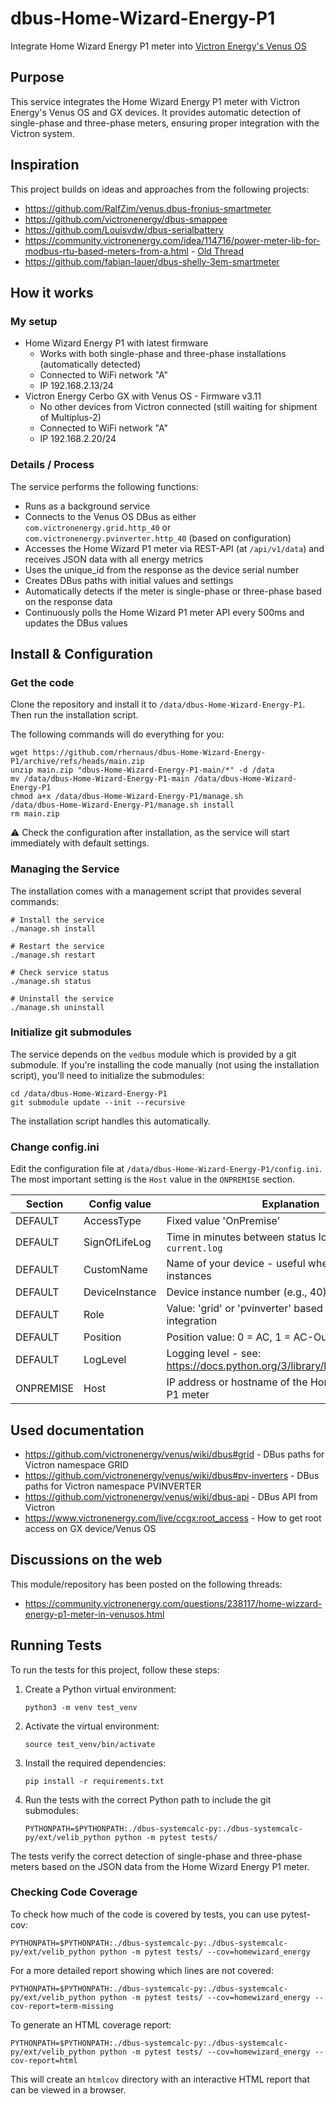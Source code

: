 # dbus-Home-Wizard-Energy-P1
Integrate Home Wizard Energy P1 meter into [Victron Energy's Venus OS](https://github.com/victronenergy/venus)

## Purpose
This service integrates the Home Wizard Energy P1 meter with Victron Energy's Venus OS and GX devices. It provides automatic detection of single-phase and three-phase meters, ensuring proper integration with the Victron system.

## Inspiration
This project builds on ideas and approaches from the following projects:
- https://github.com/RalfZim/venus.dbus-fronius-smartmeter
- https://github.com/victronenergy/dbus-smappee
- https://github.com/Louisvdw/dbus-serialbattery
- https://community.victronenergy.com/idea/114716/power-meter-lib-for-modbus-rtu-based-meters-from-a.html - [Old Thread](https://community.victronenergy.com/questions/85564/eastron-sdm630-modbus-energy-meter-community-editi.html)
- https://github.com/fabian-lauer/dbus-shelly-3em-smartmeter

## How it works
### My setup
- Home Wizard Energy P1 with latest firmware
  - Works with both single-phase and three-phase installations (automatically detected)
  - Connected to WiFi network "A"
  - IP 192.168.2.13/24
- Victron Energy Cerbo GX with Venus OS - Firmware v3.11
  - No other devices from Victron connected (still waiting for shipment of Multiplus-2)
  - Connected to WiFi network "A"
  - IP 192.168.2.20/24

### Details / Process
The service performs the following functions:
- Runs as a background service
- Connects to the Venus OS DBus as either `com.victronenergy.grid.http_40` or `com.victronenergy.pvinverter.http_40` (based on configuration)
- Accesses the Home Wizard P1 meter via REST-API (at `/api/v1/data`) and receives JSON data with all energy metrics
- Uses the unique_id from the response as the device serial number
- Creates DBus paths with initial values and settings
- Automatically detects if the meter is single-phase or three-phase based on the response data
- Continuously polls the Home Wizard P1 meter API every 500ms and updates the DBus values

## Install & Configuration
### Get the code
Clone the repository and install it to `/data/dbus-Home-Wizard-Energy-P1`. Then run the installation script.

The following commands will do everything for you:
```
wget https://github.com/rhernaus/dbus-Home-Wizard-Energy-P1/archive/refs/heads/main.zip
unzip main.zip "dbus-Home-Wizard-Energy-P1-main/*" -d /data
mv /data/dbus-Home-Wizard-Energy-P1-main /data/dbus-Home-Wizard-Energy-P1
chmod a+x /data/dbus-Home-Wizard-Energy-P1/manage.sh
/data/dbus-Home-Wizard-Energy-P1/manage.sh install
rm main.zip
```
⚠️ Check the configuration after installation, as the service will start immediately with default settings.

### Managing the Service

The installation comes with a management script that provides several commands:

```
# Install the service
./manage.sh install

# Restart the service
./manage.sh restart

# Check service status
./manage.sh status

# Uninstall the service
./manage.sh uninstall
```

### Initialize git submodules
The service depends on the `vedbus` module which is provided by a git submodule. If you're installing the code manually (not using the installation script), you'll need to initialize the submodules:

```
cd /data/dbus-Home-Wizard-Energy-P1
git submodule update --init --recursive
```

The installation script handles this automatically.

### Change config.ini
Edit the configuration file at `/data/dbus-Home-Wizard-Energy-P1/config.ini`. The most important setting is the `Host` value in the `ONPREMISE` section.

| Section  | Config value | Explanation |
| ------------- | ------------- | ------------- |
| DEFAULT  | AccessType | Fixed value 'OnPremise' |
| DEFAULT  | SignOfLifeLog  | Time in minutes between status log entries in `current.log` |
| DEFAULT  | CustomName  | Name of your device - useful when running multiple instances |
| DEFAULT  | DeviceInstance  | Device instance number (e.g., 40) |
| DEFAULT  | Role | Value: 'grid' or 'pvinverter' based on desired integration |
| DEFAULT  | Position | Position value: 0 = AC, 1 = AC-Out 1, 2 = AC-Out 2 |
| DEFAULT  | LogLevel  | Logging level - see: https://docs.python.org/3/library/logging.html#levels |
| ONPREMISE  | Host | IP address or hostname of the Home Wizard Energy P1 meter |

## Used documentation
- https://github.com/victronenergy/venus/wiki/dbus#grid - DBus paths for Victron namespace GRID
- https://github.com/victronenergy/venus/wiki/dbus#pv-inverters - DBus paths for Victron namespace PVINVERTER
- https://github.com/victronenergy/venus/wiki/dbus-api - DBus API from Victron
- https://www.victronenergy.com/live/ccgx:root_access - How to get root access on GX device/Venus OS

## Discussions on the web
This module/repository has been posted on the following threads:
- https://community.victronenergy.com/questions/238117/home-wizzard-energy-p1-meter-in-venusos.html

## Running Tests
To run the tests for this project, follow these steps:

1. Create a Python virtual environment:
   ```
   python3 -m venv test_venv
   ```

2. Activate the virtual environment:
   ```
   source test_venv/bin/activate
   ```

3. Install the required dependencies:
   ```
   pip install -r requirements.txt
   ```

4. Run the tests with the correct Python path to include the git submodules:
   ```
   PYTHONPATH=$PYTHONPATH:./dbus-systemcalc-py:./dbus-systemcalc-py/ext/velib_python python -m pytest tests/
   ```

The tests verify the correct detection of single-phase and three-phase meters based on the JSON data from the Home Wizard Energy P1 meter.

### Checking Code Coverage

To check how much of the code is covered by tests, you can use pytest-cov:

```
PYTHONPATH=$PYTHONPATH:./dbus-systemcalc-py:./dbus-systemcalc-py/ext/velib_python python -m pytest tests/ --cov=homewizard_energy
```

For a more detailed report showing which lines are not covered:

```
PYTHONPATH=$PYTHONPATH:./dbus-systemcalc-py:./dbus-systemcalc-py/ext/velib_python python -m pytest tests/ --cov=homewizard_energy --cov-report=term-missing
```

To generate an HTML coverage report:

```
PYTHONPATH=$PYTHONPATH:./dbus-systemcalc-py:./dbus-systemcalc-py/ext/velib_python python -m pytest tests/ --cov=homewizard_energy --cov-report=html
```

This will create an `htmlcov` directory with an interactive HTML report that can be viewed in a browser.
